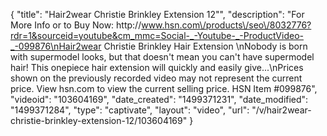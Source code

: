 {
    "title": "Hair2wear Christie Brinkley Extension  12\"",
    "description": "For More Info or to Buy Now: http:\/\/www.hsn.com\/products\/seo\/8032776?rdr=1&sourceid=youtube&cm_mmc=Social-_-Youtube-_-ProductVideo-_-099876\nHair2wear Christie Brinkley Hair Extension  \nNobody is born with supermodel looks, but that doesn't mean you can't have supermodel hair! This onepiece hair extension will quickly and easily give...\nPrices shown on the previously recorded video may not represent the current price.  View hsn.com to view the current selling price. HSN Item #099876",
    "videoid": "103604169",
    "date_created": "1499371231",
    "date_modified": "1499371284",
    "type": "captivate",
    "layout": "video",
    "url": "\/v\/hair2wear-christie-brinkley-extension-12\/103604169"
}